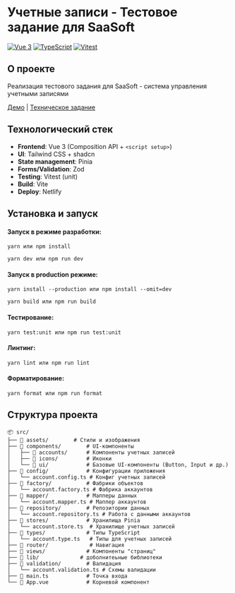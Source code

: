 # Учетные записи - Тестовое задание для SaaSoft

[![Vue 3](https://img.shields.io/badge/Vue-3-41b883?logo=vue.js)](https://vuejs.org/)
[![TypeScript](https://img.shields.io/badge/TypeScript-5-3178c6?logo=typescript)](https://www.typescriptlang.org/)
[![Vitest](https://img.shields.io/badge/Vitest-3.2-6e9f18?logo=vitest)](https://vitest.dev/)

## О проекте

Реализация тестового задания для SaaSoft - система управления учетными записями

[Демо](https://saasofttesktask.netlify.app) | [Техническое задание](https://docs.google.com/document/d/1sOLmhOWItVELDHl4AQ75PrzfByj5uK02uH2QMjQ0xuM/edit?tab=t.0)

## Технологический стек

- **Frontend**: Vue 3 (Composition API + `<script setup>`)
- **UI**: Tailwind CSS + shadcn
- **State management**: Pinia
- **Forms/Validation**: Zod
- **Testing**: Vitest (unit)
- **Build**: Vite
- **Deploy**: Netlify

## Установка и запуск
#### Запуск в режиме разработки: 

``
yarn или npm install
``

``
yarn dev или npm run dev
``

#### Запуск в production режиме: 

``
yarn install --production или npm install --omit=dev
``

``
yarn build или npm run build
``

#### Тестирование: 


``
yarn test:unit или npm run test:unit 
``

#### Линтинг: 


``
yarn lint или npm run lint
``

#### Форматирование: 


``
yarn format или npm run format
``

## Структура проекта
```
📦 src/
├── 📂 assets/        # Стили и изображения
├── 📂 components/        # UI-компоненты
│   ├── 📂 accounts/      # Компоненты учетных записей
│   ├── 📂 icons/         # Иконки
│   └── 📂 ui/            # Базовые UI-компоненты (Button, Input и др.)
├── 📂 config/            # Конфигурации приложения
│   └── account.config.ts # Конфиг учетных записей
├── 📂 factory/           # Фабрики объектов
│   └── account.factory.ts # Фабрика аккаунтов
├── 📂 mapper/            # Мапперы данных
│   └── account.mapper.ts # Маппер аккаунтов
├── 📂 repository/        # Репозитории данных
│   └── account.repository.ts # Работа с данными аккаунтов
├── 📂 stores/            # Хранилища Pinia
│   └── account.store.ts  # Хранилище учетных записей
├── 📂 types/             # Типы TypeScript
│   └── account.type.ts   # Типы для учетных записей
├── 📂 router/             # Навигация
├── 📂 views/             # Компоненты "страниц"
├── 📂 lib/             # доболнитеьные библиотеки
├── 📂 validation/        # Валидация
│   └── account.validation.ts # Схемы валидации
├── 📜 main.ts            # Точка входа
└── 📜 App.vue            # Корневой компонент
```

